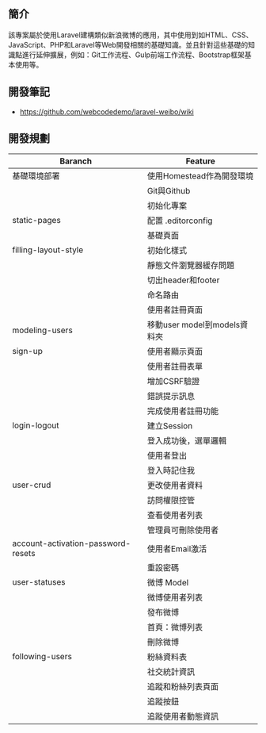 ## 簡介

該專案屬於使用Laravel建構類似新浪微博的應用，其中使用到如HTML、CSS、JavaScript、PHP和Laravel等Web開發相關的基礎知識。並且針對這些基礎的知識點進行延伸擴展，例如：Git工作流程、Gulp前端工作流程、Bootstrap框架基本使用等。

## 開發筆記
- https://github.com/webcodedemo/laravel-weibo/wiki

## 開發規劃

| Baranch      | Feature     |
| -------------|-------------|
| 基礎環境部署| 使用Homestead作為開發環境|
|| Git與Github|
|| 初始化專案|
|static-pages|配置 .editorconfig|
||基礎頁面|
|filling-layout-style|初始化樣式|
||靜態文件瀏覽器緩存問題|
||切出header和footer|
||命名路由|
||使用者註冊頁面|
|modeling-users|移動user model到models資料夾|
|sign-up|使用者顯示頁面|
||使用者註冊表單|
||增加CSRF驗證|
||錯誤提示訊息|
||完成使用者註冊功能|
|login-logout|建立Session|
||登入成功後，選單邏輯|
||使用者登出|
||登入時記住我|
|user-crud|更改使用者資料|
||訪問權限控管|
||查看使用者列表|
||管理員可刪除使用者|
|account-activation-password-resets|使用者Email激活|
||重設密碼|
|user-statuses|微博 Model|
||微博使用者列表|
||發布微博|
||首頁：微博列表|
||刪除微博|
|following-users|粉絲資料表|
||社交統計資訊|
||追蹤和粉絲列表頁面|
||追蹤按鈕|
||追蹤使用者動態資訊|
